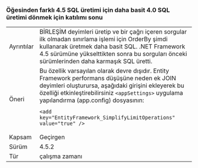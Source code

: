 ### <a name="opt-in-break-to-revert-from-different-45-sql-generation-to-simpler-40-sql-generation"></a>Öğesinden farklı 4.5 SQL üretimi için daha basit 4.0 SQL üretimi dönmek için katılımı sonu

|   |   |
|---|---|
|Ayrıntılar|BİRLEŞİM deyimleri üretip ve bir çağrı içeren sorgular ilk olmadan sınırlama işlemi için OrderBy şimdi kullanarak üretmek daha basit SQL. .NET Framework 4.5 sürümüne yükselttikten sonra bu sorguları önceki sürümlerinden daha karmaşık SQL üretti.|
|Öneri|Bu özellik varsayılan olarak devre dışıdır. Entity Framework performans düşüşüne neden ek JOIN deyimleri oluşturursa, aşağıdaki girişini ekleyerek bu özelliği etkinleştirebilirsiniz <code>&lt;appSettings&gt;</code> uygulama yapılandırma (app.config) dosyasının:<pre><code class="lang-xml">&lt;add key=&quot;EntityFramework_SimplifyLimitOperations&quot; value=&quot;true&quot; /&gt;&#13;&#10;</code></pre>|
|Kapsam|Geçirgen|
|Sürüm|4.5.2|
|Tür|çalışma zamanı|

